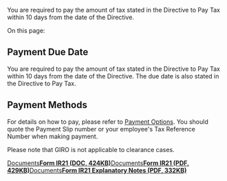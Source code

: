 You are required to pay the amount of tax stated in the Directive to Pay Tax within 10 days from the date of the Directive.

On this page:

## Payment Due Date

You are required to pay the amount of tax stated in the Directive to Pay Tax within 10 days from the date of the Directive. The due date is also stated in the Directive to Pay Tax.

## Payment Methods

For details on how to pay, please refer to [Payment Options](https://www.iras.gov.sg/quick-links/payments). You should quote the Payment Slip number or
your employee's Tax Reference Number when making payment.

Please note that GIRO is not applicable to clearance cases.

[Documents**Form IR21 (DOC, 424KB)**](https://www.iras.gov.sg/docs/default-source/individual-income-tax/non-residents/formir210508-2_v1.doc?sfvrsn=1cb4dbf0_23)[Documents**Form IR21 (PDF, 429KB)**](https://www.iras.gov.sg/docs/default-source/individual-income-tax/non-residents/formir210508-2_v112bf1106cccb423e9d878cd78e9fd51c.pdf?sfvrsn=52745324_19)[Documents**Form IR21 Explanatory Notes (PDF, 332KB)**](https://www.iras.gov.sg/media/docs/default-source/uploadedfiles/pdf/explanatorynotestoformir22.pdf?sfvrsn=9cb04304_2)
